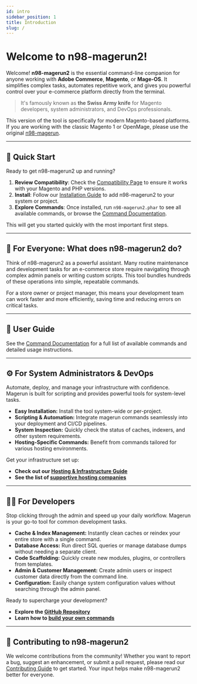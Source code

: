 ```yaml
---
id: intro
sidebar_position: 1
title: Introduction
slug: /
---
```


# Welcome to n98-magerun2!

Welcome! **n98-magerun2** is the essential command-line companion for anyone working with **Adobe Commerce**, **Magento**, or **Mage-OS**. It simplifies complex tasks, automates repetitive work, and gives you powerful control over your e-commerce platform directly from the terminal.

> It's famously known as **the Swiss Army knife** for Magento developers, system administrators, and DevOps professionals.

This version of the tool is specifically for modern Magento-based platforms. If you are working with the classic Magento 1 or OpenMage, please use the original [n98-magerun](httpss://github.com/netz98/n98-magerun).

---

## 🚀 Quick Start

Ready to get n98-magerun2 up and running?

1.  **Review Compatibility**: Check the [Compatibility Page](./compatibility.md) to ensure it works with your Magento and PHP versions.
2.  **Install**: Follow our [Installation Guide](./installation.md) to add n98-magerun2 to your system or project.
3.  **Explore Commands**: Once installed, run `n98-magerun2.phar` to see all available commands, or browse the [Command Documentation](./command-docs/).

This will get you started quickly with the most important first steps.

---

## ‍👥 For Everyone: What does n98-magerun2 do?

Think of n98-magerun2 as a powerful assistant. Many routine maintenance and development tasks for an e-commerce store require navigating through complex admin panels or writing custom scripts. This tool bundles hundreds of these operations into simple, repeatable commands.

For a store owner or project manager, this means your development team can work faster and more efficiently, saving time and reducing errors on critical tasks.

---

## 📖 User Guide

See the [Command Documentation](command-docs/) for a full list of available commands and detailed usage instructions.

---

## ⚙️ For System Administrators & DevOps

Automate, deploy, and manage your infrastructure with confidence. Magerun is built for scripting and provides powerful tools for system-level tasks.

* **Easy Installation:** Install the tool system-wide or per-project.
* **Scripting & Automation:** Integrate magerun commands seamlessly into your deployment and CI/CD pipelines.
* **System Inspection:** Quickly check the status of caches, indexers, and other system requirements.
* **Hosting-Specific Commands:** Benefit from commands tailored for various hosting environments.

Get your infrastructure set up:
* **Check out our [Hosting & Infrastructure Guide](./hosting/)**
* **See the list of [supportive hosting companies](https://magerun.net/testimonials/providers/)**

---

## 👩‍💻 For Developers

Stop clicking through the admin and speed up your daily workflow. Magerun is your go-to tool for common development tasks.

* **Cache & Index Management:** Instantly clean caches or reindex your entire store with a single command.
* **Database Access:** Run direct SQL queries or manage database dumps without needing a separate client.
* **Code Scaffolding:** Quickly create new modules, plugins, or controllers from templates.
* **Admin & Customer Management:** Create admin users or inspect customer data directly from the command line.
* **Configuration:** Easily change system configuration values without searching through the admin panel.

Ready to supercharge your development?
* **Explore the [GitHub Repository](https://github.com/netz98/n98-magerun2)**
* **Learn how to [build your own commands](./extending/)**

---

## 🤝 Contributing to n98-magerun2

We welcome contributions from the community! Whether you want to report a bug, suggest an enhancement, or submit a pull request, please read our [Contributing Guide](./contributing/) to get started. Your input helps make n98-magerun2 better for everyone.

